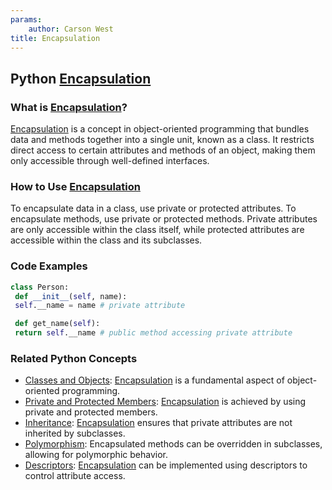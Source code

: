 ```yaml
---
params:
	author: Carson West
title: Encapsulation
--- 
```

## Python [Encapsulation](./../encapsulation/)

### What is [Encapsulation](./../encapsulation/)?
 [Encapsulation](./../encapsulation/) is a concept in object-oriented programming that bundles data and methods together into a single unit, known as a class. It restricts direct access to certain attributes and methods of an object, making them only accessible through well-defined interfaces.

### How to Use [Encapsulation](./../encapsulation/)
To encapsulate data in a class, use private or protected attributes. To encapsulate methods, use private or protected methods. Private attributes are only accessible within the class itself, while protected attributes are accessible within the class and its subclasses.

### Code Examples
```python
class Person:
 def __init__(self, name):
 self.__name = name # private attribute

 def get_name(self):
 return self.__name # public method accessing private attribute
```

### Related Python Concepts
- [Classes and Objects](./../classes-and-objects/): [Encapsulation](./../encapsulation/) is a fundamental aspect of object-oriented programming.
- [Private and Protected Members](./../private-and-protected-members/): [Encapsulation](./../encapsulation/) is achieved by using private and protected members.
- [Inheritance](./../inheritance/): [Encapsulation](./../encapsulation/) ensures that private attributes are not inherited by subclasses.
- [Polymorphism](./../polymorphism/): Encapsulated methods can be overridden in subclasses, allowing for polymorphic behavior.
- [Descriptors](./../descriptors/): [Encapsulation](./../encapsulation/) can be implemented using descriptors to control attribute access.